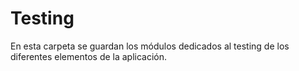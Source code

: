 # Testing

En esta carpeta se guardan los módulos dedicados al testing de los diferentes elementos de la aplicación.